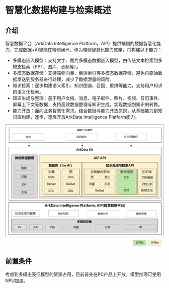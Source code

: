 # 智慧化数据构建与检索概述

## 介绍
智慧数据平台（ArkData Intelligence Platform，AIP）提供端侧的数据智慧化能力，完成数据+AI智能在端侧闭环。作为端侧智慧化能力底座，将构建以下能力：
- 多模态嵌入模型：支持文字、图片多模态数据嵌入模型，由传统文本检索到多模态检索（PPT、图片、音频等）。
- 多模态数据存储：支持端侧向量、倒排索引等多模态数据存储，避免将原始数据发送到服务器进行处理，减少了数据泄露的风险。
- 知识检索：逐步构建语义索引、知识图谱、召回、重排等能力，支持用户知识的语义化检索。
- 知识生成与整理：基于用户文档、消息、电子邮件、照片、视频、日历事件、屏幕上下文等数据，支持高效数据整理与知识生成，实现数据到知识的转换。
- 能力开放：面向业务智慧化需求，结合数据与能力开放原则，从基础能力到知识库构建，逐步、逐层开放ArkData Intelligence Platform能力。

![输入图片说明](figures/aip_overview.png)

## 前置条件
考虑到多模态表征模型的资源占用，目前首先在PC产品上开放，模型推理可使用NPU加速。